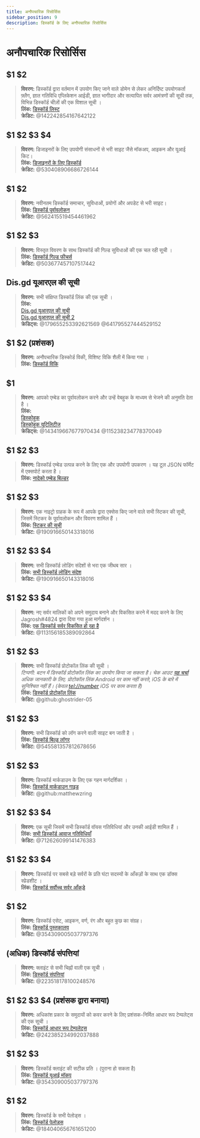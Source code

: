 ```yaml
---
title: अनौपचारिक रिसोर्सिस
sidebar_position: 9
description: डिस्कॉर्ड के लिए अनौपचारिक रिसोर्सिस
---
```


# अनौपचारिक रिसोर्सिस

## $1 $2

> **विवरण:** डिस्कॉर्ड द्वारा वर्तमान में उपयोग किए जाने वाले डोमेन से लेकर अनिर्दिष्ट उपयोगकर्ता फ़्लैग, ज्ञात गतिविधि एप्लिकेशन आईडी, ज्ञात भागीदार और सत्यापित सर्वर आमंत्रणों की सूची तक, विभिन्न डिस्कॉर्ड चीज़ों की एक विशाल सूची ।   <br/>
**लिंक:** [डिस्कॉर्ड लिस्ट](https://github.com/Delitefully/DiscordLists)   <br/>
**क्रेडिट:** @142242854167642122

## $1 $2 $3 $4

> **विवरण:**  डिजाइनरों के लिए उपयोगी संसाधनों से भरी साइट जैसे मॉकअप, आइकन और यूआई किट।  <br/>
**लिंक:** [डिजाइनरों के लिए डिस्कॉर्ड](https://dfd.muatex.uk/)  <br/>
**क्रेडिट:** @530408906686726144

## $1 $2

> **विवरण:** नवीनतम डिस्कॉर्ड समाचार, सुविधाओं, प्रयोगों और अपडेट से भरी साइट।  <br/>
**लिंक:** [डिस्कॉर्ड पूर्वावलोकन](https://discordpreviews.com/)  <br/>
**क्रेडिट:** @562415519454461962

## $1 $2 $3

> **विवरण:** विस्तृत विवरण के साथ डिस्कॉर्ड की गिल्ड सुविधाओं की एक चल रही सूची ।   <br/>
**लिंक:** [डिस्कॉर्ड गिल्ड फीचर्स](https://gist.github.com/Techy/ecc60b12e94f8fc8185f09b82aa91dd2)  <br/>
**क्रेडिट:** @503677457107517442

## Dis.gd यूआरएल की सूची

> **विवरण:** सभी संक्षिप्त डिस्कॉर्ड लिंक की एक सूची ।   <br/>
**लिंक:**  <br/>
[Dis.gd यूआरएल की सूची](https://herogamers.dev/dis.gd/)   <br/>
[Dis.gd यूआरएल की सूची 2](https://thecutefoxxy.com/discord-shortlinks)  <br/>
**क्रेडिट्स:** @179655253392621569 @641795527444529152

## $1 $2 (प्रशंसक)

> **विवरण:** अनौपचारिक डिस्कोर्ड विकी, विशिष्ट विकि शैली में किया गया ।   <br/>
**लिंक:** [डिस्कॉर्ड विकि](https://discord.fandom.com/wiki/Discord) 

## $1 

> **विवरण:** आपको एम्बेड का पूर्वावलोकन करने और उन्हें वेबहुक के माध्यम से भेजने की अनुमति देता है ।   <br/>
**लिंक:** <br/>
[डिस्कोहुक](https://discohook.org/)   <br/>
[डिस्कोहुक यूटिलिटीज](https://dutils.shay.cat/)  <br/>
**क्रेडिट्स:** @143419667677970434 @115238234778370049

## $1 $2 $3

> **विवरण:** डिस्कॉर्ड एम्बेड उत्पन्न करने के लिए एक और उपयोगी उपकरण । यह टूल JSON फॉर्मेट में एक्सपोर्ट करता है ।   <br/>
**लिंक:** [नादेको एम्बेड बिल्डर](https://embedbuilder.nadekobot.me/) 

## $1 $2 $3

> **विवरण:** एक नाइट्रो ग्राहक के रूप में आपके द्वारा एक्सेस किए जाने वाले सभी स्टिकर की सूची, जिसमें स्टिकर के पूर्वावलोकन और विवरण शामिल हैं ।   <br/>
**लिंक:** [स्टिकर की सूची](https://stickers.advaith.io/)   <br/>
**क्रेडिट:** @190916650143318016

## $1 $2 $3 $4

> **विवरण:** सभी डिस्कॉर्ड लोडिंग संदेशों से भरा एक जीथब सार ।  <br/>
**लिंक:** [सभी डिस्कॉर्ड लोडिंग संदेश](https://gist.github.com/advaith1/540543d6a2b7fd66abdb0eb02c002f88)  <br/>
**क्रेडिट:** @190916650143318016

## $1 $2 $3 $4

> **विवरण:** नए सर्वर मालिकों को अपने समुदाय बनाने और विकसित करने में मदद करने के लिए Jagrosh#4824 द्वारा दिया गया हुआ मार्गदर्शन ।   <br/>
**लिंक:** [एक डिस्कॉर्ड सर्वर विकसित हो रहा है](https://gist.github.com/jagrosh/342324d7084c9ebdac2fa3d0cd759d10)   <br/>
**क्रेडिट:** @113156185389092864

## $1 $2 $3

> **विवरण:** सभी डिस्कॉर्ड प्रोटोकॉल लिंक की सूची ।   <br/>
*टिप्पणी: बटन में डिस्कॉर्ड प्रोटोकॉल लिंक का उपयोग किया जा सकता है। चेक आउट [यह चर्चा](https://github.com/discord/discord-api-docs/discussions/3347#discussioncomment-1405699) अधिक जानकारी के लिए. प्रोटोकॉल लिंक Android पर काम नहीं करते, iOS के बारे में सुनिश्चित नहीं हैं। (केवल <tel://number> iOS पर काम करता है)*   <br/>
**लिंक:** [डिस्कॉर्ड प्रोटोकॉल लिंक](https://gist.github.com/ghostrider-05/8f1a0bfc27c7c4509b4ea4e8ce718af0)   <br/>
**क्रेडिट:** @github:ghostrider-05

## $1 $2 $3

> **विवरण:** सभी डिस्कॉर्ड को लॉग करने वाली साइट बन जाती है ।   <br/>
**लिंक:** [डिस्कॉर्ड बिल्ड़ लॉगर](https://discord.sale/)  
**क्रेडिट:** @545581357812678656

## $1 $2 $3

> **विवरण:** डिस्कॉर्ड मार्कडाउन के लिए एक गहन मार्गदर्शिका ।  <br/>
**लिंक:** [डिस्कॉर्ड मार्कडाउन गाइड](https://gist.github.com/matthewzring/9f7bbfd102003963f9be7dbcf7d40e51)  <br/>
**क्रेडिट:** @github:matthewzring

## $1 $2 $3 $4

> **विवरण:** एक सूची जिसमें सभी डिस्कॉर्ड वॉयस गतिविधियां और उनकी आईडी शामिल हैं ।   <br/>
**लिंक:** [सभी डिस्कॉर्ड आवाज गतिविधियाँ](https://gist.github.com/GeneralSadaf/42d91a2b6a93a7db7a39208f2d8b53ad)   <br/>
**क्रेडिट:** @712626099141476383
 
## $1 $2 $3 $4

> **विवरण:** डिस्कॉर्ड पर सबसे बड़े सर्वरों के प्रति घंटा सदस्यों के आँकड़ों के साथ एक डॉक्स स्प्रेडशीट ।   <br/>
**लिंक:** [डिस्कॉर्ड सर्वोच्च सर्वर आँकड़े](https://docs.google.com/spreadsheets/d/1gRQ44Goa8x_M714pSmPXLHW3BAK5LzWzRn1MVXPeVn4/edit#gid=0)

## $1 $2

> **विवरण:** डिस्कॉर्ड एसेट, आइकन, वर्ण, रंग और बहुत कुछ का संग्रह।   <br/>
**लिंक:** [डिस्कॉर्ड पुस्तकालय](https://www.figma.com/community/file/992144378612759941/)   <br/>
**क्रेडिट:** @354309005037797376

## (अधिक) डिस्कॉर्ड संपत्तियां

> **विवरण:** क्लाइंट से सभी चिह्नों वाली एक सूची ।   <br/>
**लिंक:** [डिस्कॉर्ड संपत्तियां](https://gitlab.com/derpystuff/discord-asset-datamining )   <br/>
**क्रेडिट:** @223518178100248576

## $1 $2 $3 $4 (प्रशंसक द्वारा बनाया)

> **विवरण:** अधिकांश प्रकार के समुदायों को कवर करने के लिए प्रशंसक-निर्मित आधार रूप टेम्पलेट्स की एक सूची ।  <br/>
**लिंक:** [डिस्कॉर्ड आधार रूप टेम्पलेट्स](https://gist.github.com/srnyx/12922980e75cf14508990bb36a6989a9)  <br/>
**क्रेडिट:** @242385234992037888

## $1 $2 $3

> **विवरण:** डिस्कॉर्ड क्लाइंट की सटीक प्रति । (पुराना हो सकता है)   <br/>
**लिंक:** [डिस्कॉर्ड यूआई मॉकप](https://www.figma.com/community/file/994323951589690341/Discord-Desktop-UI)   <br/>
**क्रेडिट:** @354309005037797376

## $1 $2

> **विवरण:** डिस्कॉर्ड के सभी पेलोड्स ।   <br/>
**लिंक:** [डिस्कॉर्ड पेलोड्स](https://github.com/discord-payloads/discord-payloads)   <br/>
**क्रेडिट:** @184040656761651200
